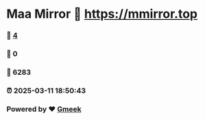 # Maa Mirror :link: https://mmirror.top 
### :page_facing_up: [4](https://mmirror.top/tag.html) 
### :speech_balloon: 0 
### :hibiscus: 6283 
### :alarm_clock: 2025-03-11 18:50:43 
### Powered by :heart: [Gmeek](https://github.com/Meekdai/Gmeek)
